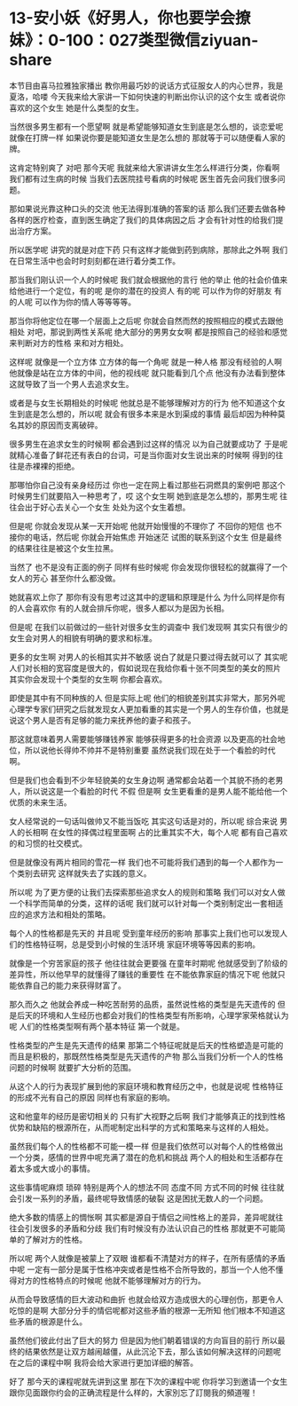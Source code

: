 # 13-安小妖《好男人，你也要学会撩妹》：0-100：027类型微信ziyuan-share

本节目由喜马拉雅独家播出 教你用最巧妙的说话方式征服女人的内心世界，我是夏洛，哈喽 今天我来给大家讲一下如何快速的判断出你认识的这个女生 或者说你喜欢的这个女生 她是什么类型的女生。

当然很多男生都有一个愿望啊 就是希望能够知道女生到底是怎么想的，谈恋爱呢 就像在打牌一样 如果说你要是能知道女生是怎么想的 那就等于可以随便看人家的牌。

这肯定特别爽了 对吧 那今天呢 我就来给大家讲讲女生怎么样进行分类，你看啊 我们都有过生病的时候 当我们去医院挂号看病的时候呢 医生首先会问我们很多问题。

那如果说光靠这种口头的交流 他无法得到准确的答案的话 那么我们还要去做各种各样的医疗检查，直到医生确定了我们的具体病因之后 才会有针对性的给我们提出治疗方案。

所以医学呢 讲究的就是对症下药 只有这样才能做到药到病除，那除此之外啊 我们在日常生活中也会时时刻刻都在进行着分类工作。

那当我们刚认识一个人的时候呢 我们就会根据他的言行 他的举止 他的社会价值来给他进行一个定位，有的呢 是你的潜在的投资人 有的呢 可以作为你的好朋友 有的人呢 可以作为你的情人等等等等。

那当你将他定位在哪一个层面上之后呢 你就会自然而然的按照相应的模式去跟他相处 对吧，那说到两性关系呢 绝大部分的男男女女啊 都是按照自己的经验和感觉来判断对方的性格 来和对方相处。

这样呢 就像是一个立方体 立方体的每一个角呢 就是一种人格 那没有经验的人啊 他就像是站在立方体的中间，他的视线呢 就只能看到几个点 他没有办法看到整体 这就导致了当一个男人去追求女生。

或者是与女生长期相处的时候呢 他就总是不能够理解对方的行为 他不知道这个女生到底是怎么想的，所以呢 就会有很多本来是水到渠成的事情 最后却因为种种莫名其妙的原因而支离破碎。

很多男生在追求女生的时候啊 都会遇到过这样的情况 以为自己就要成功了 于是呢 就精心准备了鲜花还有表白的台词，可是当你面对女生说出来的时候啊 得到的往往是赤裸裸的拒绝。

那哪怕你自己没有亲身经历过 你也一定在网上看过那些石洞燃具的案例吧 那这个时候男生们就要陷入一种思考了，哎 这个女生啊 她到底是怎么想的，那男生呢 往往会出于好心去关心一个女生 处处为这个女生着想。

但是呢 你就会发现从某一天开始呢 他就开始慢慢的不理你了 不回你的短信 也不接你的电话，然后呢 你就会开始焦虑 开始迷茫 试图的联系到这个女生 但是最终的结果往往是被这个女生拉黑。

当然了 也不是没有正面的例子 同样有些时候呢 你会发现你很轻松的就赢得了一个女人的芳心 甚至你什么都没做。

她就喜欢上你了 那你有没有思考过这其中的逻辑和原理是什么 为什么同样是你有的人会喜欢你 有的人就会排斥你呢，很多人都以为是因为长相。

但是呢 在我们以前做过的一些针对很多女生的调查中 我们发现啊 其实只有很少的女生会对男人的相貌有明确的要求和标准。

更多的女生啊 对男人的长相其实并不敏感 说白了就是只要过得去就可以了 其实呢 人们对长相的宽容度是很大的，假如说现在我给你看十张不同类型的美女的照片 其实你会发现十个类型的女生啊 你都会喜欢。

即使是其中有不同种族的人 但是实际上呢 他们的相貌差别其实非常大，那另外呢 心理学专家们研究之后就发现女人更加看重的其实是一个男人的生存价值，也就是说这个男人是否有足够的能力来抚养他的妻子和孩子。

那这就意味着男人需要能够赚钱养家 能够获得更多的社会资源 以及更高的社会地位，所以说他长得帅不帅并不是特别重要 虽然说我们现在处于一个看脸的时代啊。

但是我们也会看到不少年轻貌美的女生身边啊 通常都会站着一个其貌不扬的老男人，所以说这是一个看脸的时代 不假 但是啊 女生更看重的是男人能不能给他一个优质的未来生活。

女人经常说的一句话叫做帅又不能当饭吃 其实这句话是对的，所以呢 综合来说 男人的长相啊 在女性的择偶过程里面啊 占的比重其实不大，每个人呢 都有自己喜欢的和习惯的社交模式。

但是就像没有两片相同的雪花一样 我们也不可能将我们遇到的每一个人都作为一个类别去研究 这样就失去了实践的意义。

所以呢 为了更方便的让我们去探索那些追求女人的规则和策略 我们可以对女人做一个科学而简单的分类，这样的话呢 我们就可以针对每一个类别制定出一套相适应的追求方法和相处的策略。

每个人的性格都是先天的 并且呢 受到童年经历的影响 那事实上我们也可以发现人们的性格特征啊，总是受到小时候的生活环境 家庭环境等等因素的影响。

就像是一个穷苦家庭的孩子 他往往就会更要强 在童年时期呢 他就感受到了阶级的差异性，所以他早早的就懂得了赚钱的重要性 在不能依靠家庭的情况下呢 他就只能依靠自己的能力来获得财富了。

那久而久之 他就会养成一种吃苦耐劳的品质，虽然说性格的类型是先天遗传的 但是后天的环境和人生经历也都会对我们的性格类型有所影响，心理学家荣格就认为呢 人们的性格类型啊有两个基本特征 第一个就是。

性格类型的产生是先天遗传的结果 那第二个特征呢就是后天的性格塑造是可能的 而且是积极的，那既然性格类型是先天遗传的产物 那么当我们分析一个人的性格问题的时候啊 就要扩大分析的范围。

从这个人的行为表现扩展到他的家庭环境和教育经历之中，也就是说呢 性格特征的形成不光有自己的原因 同样也有家庭的影响。

这和他童年的经历是密切相关的 只有扩大视野之后啊 我们才能够真正的找到性格优势和缺陷的根源所在，从而呢制定出科学的方式和策略来与这样的人相处。

虽然我们每个人的性格都不可能一模一样 但是我们依然可以对每个人的性格做出一个分类，感情的世界中呢充满了潜在的危机和挑战 两个人的相处和生活都存在着太多或大或小的事情。

这些事情呢麻烦 琐碎 特别是两个人的想法不同 态度不同 方式不同的时候 往往就会引发一系列的矛盾，最终呢导致情感的破裂 这是困扰无数人的一个问题。

绝大多数的情感上的惆怅啊 其实都是源自于情侣之间性格上的差异，差异呢就往往会引发很多的矛盾和分歧 我们有时候没有办法认识自己的性格 那就更不可能简单的了解对方的性格。

所以呢 两个人就像是被蒙上了双眼 谁都看不清楚对方的样子，在所有感情的矛盾中呢 一定有一部分是属于性格冲突或者是性格不合所导致的，那当一个人他不懂得对方的性格特点的时候呢 他就不能够理解对方的行为。

从而会导致感情的巨大波动和曲折 也就会给双方造成很大的心理创伤，那更令人吃惊的是啊 大部分分手的情侣呢都对这些矛盾的根源一无所知 他们根本不知道这些矛盾的根源是什么。

虽然他们彼此付出了巨大的努力 但是因为他们朝着错误的方向盲目的前行 所以最终的结果依然是让双方越闹越僵，从此沉沦下去，那么该如何解决这样的问题呢 在之后的课程中啊 我将会给大家进行更加详细的解答。

好了 那今天的课程呢就先讲到这里 那在下次的课程中呢 你将学习到邀请一个女生跟你见面跟你约会的正确流程是什么样的，大家別忘了訂閱我的頻道喔！


